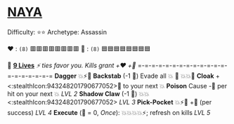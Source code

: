 # [**__NAYA__**](<https://www.youtube.com/watch?v=SPcVvEnxTLU>) 
Difficulty: ⭐⭐
Archetype: Assassin

❤️ : `(8)` 🟥🟥🟥🟥🟥🟥🟥🟥 
🔷 : `(8)` 🟦🟦🟦🟦🟦🟦🟦🟦 

🐾 [**9 Lives**](https://media.discordapp.net/attachments/1056365502101979146/1168051983844921344/naya.png?ex=65505c2e&is=653de72e&hm=d2a8675ee49c3519801cef92fbe7223ad26c9d43ec4c30158e6342f074bf57db&=&width=673&height=673)
*⚡ ties favor you. Kills grant +❤️ +🔷*
=-=-=-=-=-=-=-=-=-=-=-=-=-=-=-=-=-=-=-=
**Dagger** 💥⚡🚫
**Backstab** (-1 🔷) Evade all 💥 🔀 💥💥🚫
**Cloak** +<:stealthIcon:943248201790677052>🎯 to your next 💥
**Poison** Cause -🔷 per hit on your next 💥 *LVL 2*
**Shadow Claw** (-1 🔷) 💥💥<:stealthIcon:943248201790677052> *LVL 3*
**Pick-Pocket** 💥⚡🔀 +🔷 (per success) *LVL 4*
**Execute** (🔷 = 0, *Once*): 💥💥💥💥⚡; refresh on kills *LVL 5*
